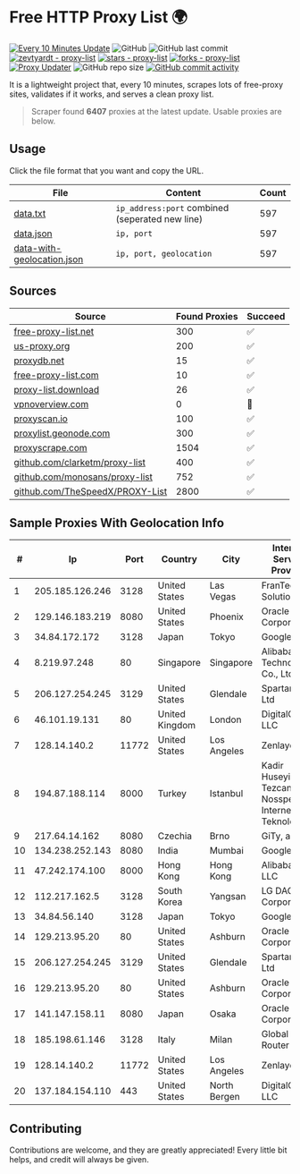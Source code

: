 
# Free HTTP Proxy List 🌍

[![Every 10 Minutes Update](https://github.com/mertguvencli/http-proxy-list/actions/workflows/main.yml/badge.svg?branch=main)](https://github.com/mertguvencli/http-proxy-list/actions/workflows/main.yml)
![GitHub](https://img.shields.io/github/license/mertguvencli/http-proxy-list)
![GitHub last commit](https://img.shields.io/github/last-commit/mertguvencli/http-proxy-list)
[![zevtyardt - proxy-list](https://img.shields.io/static/v1?label=zevtyardt&message=proxy-list&color=blue&logo=github)](https://github.com/zevtyardt/proxy-list "Go to GitHub repo")
[![stars - proxy-list](https://img.shields.io/github/stars/zevtyardt/proxy-list?style=social)](https://github.com/zevtyardt/proxy-list)
[![forks - proxy-list](https://img.shields.io/github/forks/zevtyardt/proxy-list?style=social)](https://github.com/zevtyardt/proxy-list)
[![Proxy Updater](https://github.com/zevtyardt/proxy-list/workflows/Proxy%20Updater/badge.svg)](https://github.com/zevtyardt/proxy-list/actions?query=workflow:"Proxy+Updater")
![GitHub repo size](https://img.shields.io/github/repo-size/zevtyardt/proxy-list)
[![GitHub commit activity](https://img.shields.io/github/commit-activity/m/zevtyardt/proxy-list?logo=commits)](https://github.com/zevtyardt/proxy-list/commits/main)

It is a lightweight project that, every 10 minutes, scrapes lots of free-proxy sites, validates if it works, and serves a clean proxy list.

> Scraper found **6407** proxies at the latest update. Usable proxies are below.

## Usage

Click the file format that you want and copy the URL.

|File|Content|Count|
|----|-------|-----|
|[data.txt](https://raw.githubusercontent.com/mertguvencli/http-proxy-list/main/proxy-list/data.txt)|`ip_address:port` combined (seperated new line)|597|
|[data.json](https://raw.githubusercontent.com/mertguvencli/http-proxy-list/main/proxy-list/data.json)|`ip, port`|597|
|[data-with-geolocation.json](https://raw.githubusercontent.com/mertguvencli/http-proxy-list/main/proxy-list/data-with-geolocation.json)|`ip, port, geolocation`|597|

## Sources

|Source|Found Proxies|Succeed|
|------|-------------|-------|
|[free-proxy-list.net](https://free-proxy-list.net)|300|✅|
|[us-proxy.org](https://www.us-proxy.org)|200|✅|
|[proxydb.net](http://proxydb.net)|15|✅|
|[free-proxy-list.com](https://free-proxy-list.com/?page=&port=&type%5B%5D=http&type%5B%5D=https&up_time=0&search=Search)|10|✅|
|[proxy-list.download](https://www.proxy-list.download/HTTP)|26|✅|
|[vpnoverview.com](https://vpnoverview.com/privacy/anonymous-browsing/free-proxy-servers)|0|🚫|
|[proxyscan.io](https://www.proxyscan.io)|100|✅|
|[proxylist.geonode.com](https://proxylist.geonode.com/api/proxy-list?limit=300&page=1&sort_by=lastChecked&sort_type=desc&protocols=http,https)|300|✅|
|[proxyscrape.com](https://api.proxyscrape.com/v2/?request=displayproxies&protocol=http&timeout=10000&country=all&ssl=all&anonymity=all)|1504|✅|
|[github.com/clarketm/proxy-list](https://raw.githubusercontent.com/clarketm/proxy-list/master/proxy-list-raw.txt)|400|✅|
|[github.com/monosans/proxy-list](https://raw.githubusercontent.com/monosans/proxy-list/main/proxies/http.txt)|752|✅|
|[github.com/TheSpeedX/PROXY-List](https://raw.githubusercontent.com/TheSpeedX/PROXY-List/master/http.txt)|2800|✅|


## Sample Proxies With Geolocation Info

|#|Ip|Port|Country|City|Internet Service Provider|
|-|--|----|-------|----|-------------------------|
|1|205.185.126.246|3128|United States|Las Vegas|FranTech Solutions|
|2|129.146.183.219|8080|United States|Phoenix|Oracle Corporation|
|3|34.84.172.172|3128|Japan|Tokyo|Google LLC|
|4|8.219.97.248|80|Singapore|Singapore|Alibaba (US) Technology Co., Ltd.|
|5|206.127.254.245|3129|United States|Glendale|Spartan Host Ltd|
|6|46.101.19.131|80|United Kingdom|London|DigitalOcean, LLC|
|7|128.14.140.2|11772|United States|Los Angeles|Zenlayer Inc|
|8|194.87.188.114|8000|Turkey|Istanbul|Kadir Huseyin Tezcan Nosspeed Internet Teknolojileri|
|9|217.64.14.162|8080|Czechia|Brno|GiTy, a.s.|
|10|134.238.252.143|8080|India|Mumbai|Google LLC|
|11|47.242.174.100|8000|Hong Kong|Hong Kong|Alibaba.com LLC|
|12|112.217.162.5|3128|South Korea|Yangsan|LG DACOM Corporation|
|13|34.84.56.140|3128|Japan|Tokyo|Google LLC|
|14|129.213.95.20|80|United States|Ashburn|Oracle Corporation|
|15|206.127.254.245|3129|United States|Glendale|Spartan Host Ltd|
|16|129.213.95.20|80|United States|Ashburn|Oracle Corporation|
|17|141.147.158.11|8080|Japan|Osaka|Oracle Corporation|
|18|185.198.61.146|3128|Italy|Milan|Global Router LLC|
|19|128.14.140.2|11772|United States|Los Angeles|Zenlayer Inc|
|20|137.184.154.110|443|United States|North Bergen|DigitalOcean, LLC|



## Contributing

Contributions are welcome, and they are greatly appreciated! Every
little bit helps, and credit will always be given.

